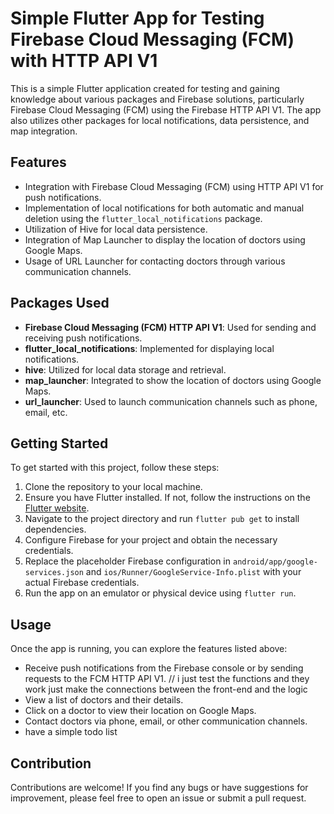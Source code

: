 # Simple Flutter App for Testing Firebase Cloud Messaging (FCM) with HTTP API V1

This is a simple Flutter application created for testing and gaining knowledge about various packages and Firebase solutions, particularly Firebase Cloud Messaging (FCM) using the Firebase HTTP API V1. The app also utilizes other packages for local notifications, data persistence, and map integration.

## Features

- Integration with Firebase Cloud Messaging (FCM) using HTTP API V1 for push notifications.
- Implementation of local notifications for both automatic and manual deletion using the `flutter_local_notifications` package.
- Utilization of Hive for local data persistence.
- Integration of Map Launcher to display the location of doctors using Google Maps.
- Usage of URL Launcher for contacting doctors through various communication channels.

## Packages Used

- **Firebase Cloud Messaging (FCM) HTTP API V1**: Used for sending and receiving push notifications.
- **flutter_local_notifications**: Implemented for displaying local notifications.
- **hive**: Utilized for local data storage and retrieval.
- **map_launcher**: Integrated to show the location of doctors using Google Maps.
- **url_launcher**: Used to launch communication channels such as phone, email, etc.

## Getting Started

To get started with this project, follow these steps:

1. Clone the repository to your local machine.
2. Ensure you have Flutter installed. If not, follow the instructions on the [Flutter website](https://flutter.dev/docs/get-started/install).
3. Navigate to the project directory and run `flutter pub get` to install dependencies.
4. Configure Firebase for your project and obtain the necessary credentials.
5. Replace the placeholder Firebase configuration in `android/app/google-services.json` and `ios/Runner/GoogleService-Info.plist` with your actual Firebase credentials.
6. Run the app on an emulator or physical device using `flutter run`.

## Usage

Once the app is running, you can explore the features listed above:

- Receive push notifications from the Firebase console or by sending requests to the FCM HTTP API V1. // i just test the functions and they work just make the connections between the front-end and the logic
- View a list of doctors and their details.
- Click on a doctor to view their location on Google Maps.
- Contact doctors via phone, email, or other communication channels.
- have a simple todo list 

## Contribution

Contributions are welcome! If you find any bugs or have suggestions for improvement, please feel free to open an issue or submit a pull request.
